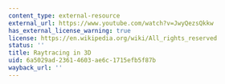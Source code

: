 ```yaml
---
content_type: external-resource
external_url: https://www.youtube.com/watch?v=JwyQezsQkkw
has_external_license_warning: true
license: https://en.wikipedia.org/wiki/All_rights_reserved
status: ''
title: Raytracing in 3D
uid: 6a5029ad-2361-4603-ae6c-1715efb5f87b
wayback_url: ''
---
```

